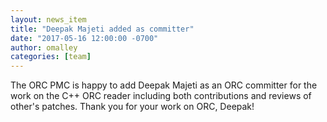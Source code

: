 ```yaml
---
layout: news_item
title: "Deepak Majeti added as committer"
date: "2017-05-16 12:00:00 -0700"
author: omalley
categories: [team]
---
```


The ORC PMC is happy to add Deepak Majeti as an ORC committer for the
work on the C++ ORC reader including both contributions and reviews of
other's patches. Thank you for your work on ORC, Deepak!